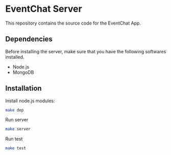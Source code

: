 EventChat Server
================

This repository contains the source code for the EventChat App.


Dependencies
------------

Before installing the server, make sure that you have the following
softwares installed.

* Node.js
* MongoDB


Installation
------------

Install node.js modules:

```bash
make dep
```

Run server

```bash
make server
```

Run test

```bash
make test
```

